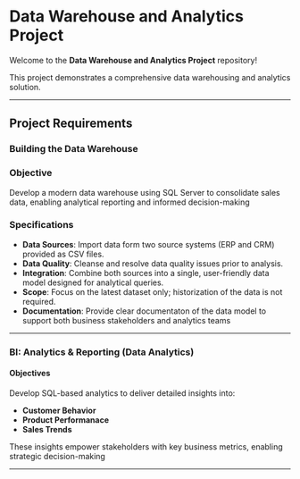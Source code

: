 # Data Warehouse and Analytics Project

Welcome to the **Data Warehouse and Analytics Project** repository!  

This project demonstrates a comprehensive data warehousing and analytics solution.   

---    
## Project Requirements   

### Building the Data Warehouse  

### Objective    
Develop a modern data warehouse using SQL Server to consolidate sales data, enabling analytical reporting and informed decision-making    

### Specifications   
- **Data Sources**: Import data form two source systems (ERP and CRM) provided as CSV files.
- **Data Quality**: Cleanse and resolve data quality issues prior to analysis.
- **Integration**: Combine both sources into a single, user-friendly data model designed for analytical queries.
- **Scope**: Focus on the latest dataset only; historization of the data is not required.
- **Documentation**: Provide clear documentaton of the data model to support both business stakeholders and analytics teams

---     

### BI: Analytics & Reporting (Data Analytics)    

#### Objectives    
Develop SQL-based analytics to deliver detailed insights into:    
- **Customer Behavior**
- **Product Performanace**
- **Sales Trends**

These insights empower stakeholders with key business metrics, enabling strategic decision-making    

---       



  

